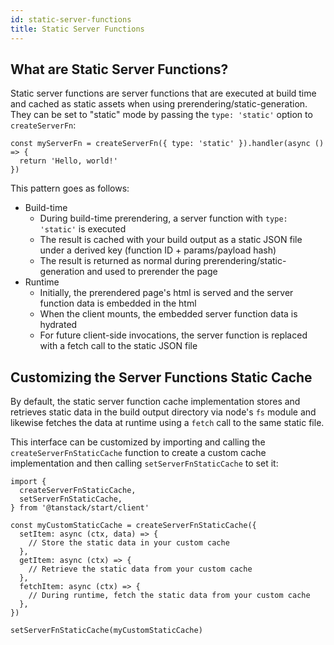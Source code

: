 ```yaml
---
id: static-server-functions
title: Static Server Functions
---
```


## What are Static Server Functions?

Static server functions are server functions that are executed at build time and cached as static assets when using prerendering/static-generation. They can be set to "static" mode by passing the `type: 'static'` option to `createServerFn`:

```tsx
const myServerFn = createServerFn({ type: 'static' }).handler(async () => {
  return 'Hello, world!'
})
```

This pattern goes as follows:

- Build-time
  - During build-time prerendering, a server function with `type: 'static'` is executed
  - The result is cached with your build output as a static JSON file under a derived key (function ID + params/payload hash)
  - The result is returned as normal during prerendering/static-generation and used to prerender the page
- Runtime
  - Initially, the prerendered page's html is served and the server function data is embedded in the html
  - When the client mounts, the embedded server function data is hydrated
  - For future client-side invocations, the server function is replaced with a fetch call to the static JSON file

## Customizing the Server Functions Static Cache

By default, the static server function cache implementation stores and retrieves static data in the build output directory via node's `fs` module and likewise fetches the data at runtime using a `fetch` call to the same static file.

This interface can be customized by importing and calling the `createServerFnStaticCache` function to create a custom cache implementation and then calling `setServerFnStaticCache` to set it:

```tsx
import {
  createServerFnStaticCache,
  setServerFnStaticCache,
} from '@tanstack/start/client'

const myCustomStaticCache = createServerFnStaticCache({
  setItem: async (ctx, data) => {
    // Store the static data in your custom cache
  },
  getItem: async (ctx) => {
    // Retrieve the static data from your custom cache
  },
  fetchItem: async (ctx) => {
    // During runtime, fetch the static data from your custom cache
  },
})

setServerFnStaticCache(myCustomStaticCache)
```

